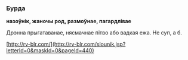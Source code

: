 ### Бурда
**назоўнік, жаночы род, размоўнае, пагардлівае**

Дрэнна прыгатаванае, нясмачнае пітво або вадкая ежа. Не суп, а б.

<a rel="author">[http://rv-blr.com/](http://rv-blr.com/slounik.jsp?letterId=0&maskId=0&pageId=440)</a>
